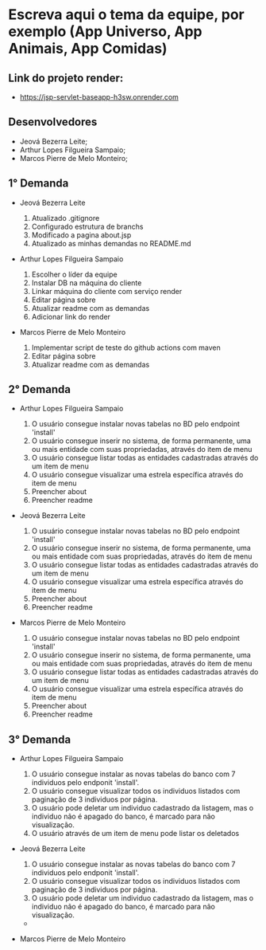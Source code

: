 # Escreva aqui o tema da equipe, por exemplo (App Universo, App Animais, App Comidas)

## Link do projeto render:
- https://jsp-servlet-baseapp-h3sw.onrender.com

## Desenvolvedores

- Jeová Bezerra Leite;
- Arthur Lopes Filgueira Sampaio;
- Marcos Pierre de Melo Monteiro;

## 1° Demanda

- Jeová Bezerra Leite
  1. Atualizado .gitignore
  2. Configurado estrutura de branchs
  3. Modificado a pagina about.jsp
  4. Atualizado as minhas demandas no README.md

- Arthur Lopes Filgueira Sampaio
  1. Escolher o líder da equipe
  2. Instalar DB na máquina do cliente
  3. Linkar máquina do cliente com serviço render
  4. Editar página sobre
  5. Atualizar readme com as demandas
  6. Adicionar link do render

- Marcos Pierre de Melo Monteiro
  1. Implementar script de teste do github actions com maven
  2. Editar página sobre
  3. Atualizar readme com as demandas

## 2° Demanda
- Arthur Lopes Filgueira Sampaio
  1. O usuário consegue instalar novas tabelas no BD pelo endpoint 'install'
  2. O usuário consegue inserir no sistema, de forma permanente, uma ou mais entidade com suas propriedadas, através do item de menu
  3. O usuário consegue listar todas as entidades cadastradas através do um item de menu
  4. O usuário consegue visualizar uma estrela específica através do item de menu
  5. Preencher about
  6. Preencher readme

- Jeová Bezerra Leite
  1. O usuário consegue instalar novas tabelas no BD pelo endpoint 'install'
  2. O usuário consegue inserir no sistema, de forma permanente, uma ou mais entidade com suas propriedadas, através do item de menu
  3. O usuário consegue listar todas as entidades cadastradas através do um item de menu
  4. O usuário consegue visualizar uma estrela específica através do item de menu
  5. Preencher about
  6. Preencher readme

- Marcos Pierre de Melo Monteiro
  1. O usuário consegue instalar novas tabelas no BD pelo endpoint 'install'
  2. O usuário consegue inserir no sistema, de forma permanente, uma ou mais entidade com suas propriedadas, através do item de menu
  3. O usuário consegue listar todas as entidades cadastradas através do um item de menu
  4. O usuário consegue visualizar uma estrela específica através do item de menu
  5. Preencher about
  6. Preencher readme


## 3° Demanda
- Arthur Lopes Filgueira Sampaio
  1. O usuário consegue instalar as novas tabelas do banco com 7 individuos pelo endponit 'install'.
  2. O usuário consegue visualizar todos os individuos listados com paginação de 3 individuos por página.
  3. O usuário pode deletar um individuo cadastrado da listagem, mas o individuo não é apagado do banco, é marcado para não visualização.
  4. O usuário através de um item de menu pode listar os deletados

- Jeová Bezerra Leite
  1. O usuário consegue instalar as novas tabelas do banco com 7 individuos pelo endponit 'install'.
  2. O usuário consegue visualizar todos os individuos listados com paginação de 3 individuos por página.
  3. O usuário pode deletar um individuo cadastrado da listagem, mas o individuo não é apagado do banco, é marcado para não visualização.
  - 


- Marcos Pierre de Melo Monteiro